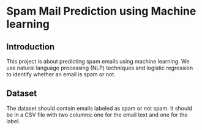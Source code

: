 # Spam Mail Prediction using Machine learning 

## Introduction
This project is about predicting spam emails using machine learning. We use natural language processing (NLP) techniques and logistic regression to identify whether an email is spam or not.

## Dataset
The dataset should contain emails labeled as spam or not spam. It should be in a CSV file with two columns: one for the email text and one for the label.



